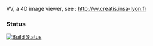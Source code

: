 

VV, a 4D image viewer, see : http://vv.creatis.insa-lyon.fr

### Status
[![Build Status](https://travis-ci.org/open-vv/vv.svg?branch=master)](https://travis-ci.org/open-vv/vv)